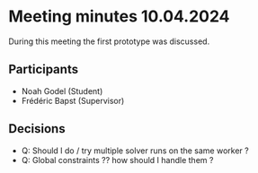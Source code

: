 # Meeting minutes 10.04.2024

During this meeting the first prototype was discussed.

## Participants

* Noah Godel (Student)
* Frédéric Bapst (Supervisor)

## Decisions

* Q: Should I do / try multiple solver runs on the same worker ?
* Q: Global constraints ?? how should I handle them ?
